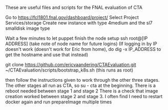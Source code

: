 These are useful files and scripts for the FNAL evaluation of CTA


Go to https://fcl1801.fnal.gov/dashboard/project/ 
Select Project Services/storage
Create new instance with type 4medium and the sl7 smalldisk image type

Wait a few minutes to let puppet finish the node setup
ssh root@[IP ADDRESS] (take note of node name for future logins)
(If logging in by IP doesn't work (doesn't work for Eric from home), do dig -x IP_ADDRESS to get the hostname and use that instead)

git clone https://github.com/ericvaandering/CTAEvaluation.git
~/CTAEvaluation/scripts/bootstrap_k8s.sh (this runs as root)
 
then follow the instructions given to work through the other three stages. 
The other stages all run as CTA, so su - cta at the beginning. There is a reboot needed between stage 1 and stage 2 
There is a check that image creation worked between stage 2 and stage 3. I often find I need to restart docker again and run prepareImage multiple times

